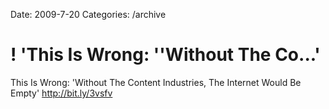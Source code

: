 Date: 2009-7-20
Categories: /archive

# ! 'This Is Wrong: ''Without The Co...'

This Is Wrong: 'Without The Content Industries, The Internet Would Be Empty' <a href="http://bit.ly/3vsfv" rel="nofollow">http://bit.ly/3vsfv</a>
